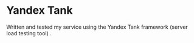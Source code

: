 # Yandex Tank

Written and tested my service using the Yandex Tank framework (server load testing tool)
.
